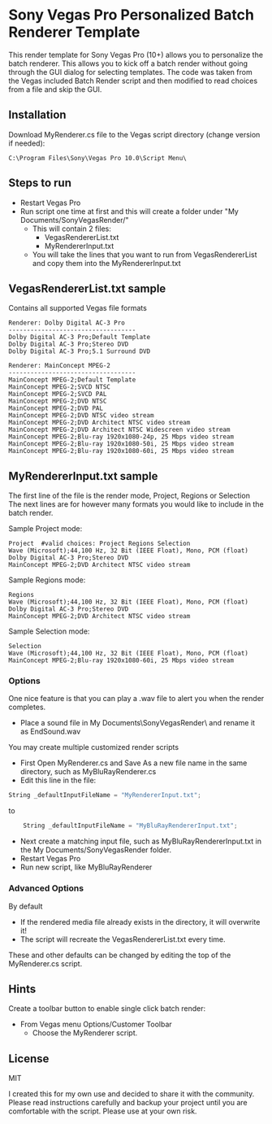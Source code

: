 ﻿# Sony Vegas Pro Personalized Batch Renderer Template

 This render template for Sony Vegas Pro (10+) allows you to personalize the batch renderer.
 This allows you to kick off a batch render without going through the GUI dialog for selecting templates.
 The code was taken from the Vegas included Batch Render script and then modified to read choices from a file
 and skip the GUI.
 
## Installation

Download MyRenderer.cs file to the Vegas script directory (change version if needed):
    
    C:\Program Files\Sony\Vegas Pro 10.0\Script Menu\


## Steps to run

  - Restart Vegas Pro
  - Run script one time at first and this will create a folder under "My Documents/SonyVegasRender/"
    - This will contain 2 files:
        - VegasRendererList.txt
        - MyRendererInput.txt
    - You will take the lines that you want to run from VegasRendererList and copy them into the MyRendererInput.txt

## VegasRendererList.txt sample

Contains all supported Vegas file formats

    Renderer: Dolby Digital AC-3 Pro
    -----------------------------------
    Dolby Digital AC-3 Pro;Default Template
    Dolby Digital AC-3 Pro;Stereo DVD
    Dolby Digital AC-3 Pro;5.1 Surround DVD

    Renderer: MainConcept MPEG-2
    -----------------------------------
    MainConcept MPEG-2;Default Template
    MainConcept MPEG-2;SVCD NTSC
    MainConcept MPEG-2;SVCD PAL
    MainConcept MPEG-2;DVD NTSC
    MainConcept MPEG-2;DVD PAL
    MainConcept MPEG-2;DVD NTSC video stream
    MainConcept MPEG-2;DVD Architect NTSC video stream
    MainConcept MPEG-2;DVD Architect NTSC Widescreen video stream
    MainConcept MPEG-2;Blu-ray 1920x1080-24p, 25 Mbps video stream
    MainConcept MPEG-2;Blu-ray 1920x1080-50i, 25 Mbps video stream
    MainConcept MPEG-2;Blu-ray 1920x1080-60i, 25 Mbps video stream
 

## MyRendererInput.txt sample

The first line of the file is the render mode, Project, Regions or Selection
The next lines are for however many formats you would like to include in the batch render.

Sample Project mode:

    Project  #valid choices: Project Regions Selection
    Wave (Microsoft);44,100 Hz, 32 Bit (IEEE Float), Mono, PCM (float)
    Dolby Digital AC-3 Pro;Stereo DVD
    MainConcept MPEG-2;DVD Architect NTSC video stream

Sample Regions mode:

    Regions
    Wave (Microsoft);44,100 Hz, 32 Bit (IEEE Float), Mono, PCM (float)
    Dolby Digital AC-3 Pro;Stereo DVD
    MainConcept MPEG-2;DVD Architect NTSC video stream

Sample Selection mode:

    Selection
    Wave (Microsoft);44,100 Hz, 32 Bit (IEEE Float), Mono, PCM (float)
    MainConcept MPEG-2;Blu-ray 1920x1080-60i, 25 Mbps video stream


### Options

One nice feature is that you can play a .wav file to alert you when the render completes.

 - Place a sound file in My Documents\SonyVegasRender\ and rename it as EndSound.wav

You may create multiple customized render scripts
 
 - First Open MyRenderer.cs and Save As a new file name in the same directory,
  such as MyBluRayRenderer.cs
 - Edit this line in the file:

```C#
String _defaultInputFileName = "MyRendererInput.txt";
```

to

```C#
    String _defaultInputFileName = "MyBluRayRendererInput.txt";
```

 - Next create a matching input file, such as MyBluRayRendererInput.txt in the My Documents/SonyVegasRender folder.
 - Restart Vegas Pro
 - Run new script, like MyBluRayRenderer


### Advanced Options

By default

 - If the rendered media file already exists in the directory, it will overwrite it!
 - The script will recreate the VegasRendererList.txt every time.

These and other defaults can be changed by editing the top of the MyRenderer.cs script.

## Hints

Create a toolbar button to enable single click batch render:

- From Vegas menu Options/Customer Toolbar
    - Choose the MyRenderer script.


## License

MIT

I created this for my own use and decided to share it with the community.  Please read instructions carefully and backup your project until you are comfortable with the script.  Please use at your own risk.